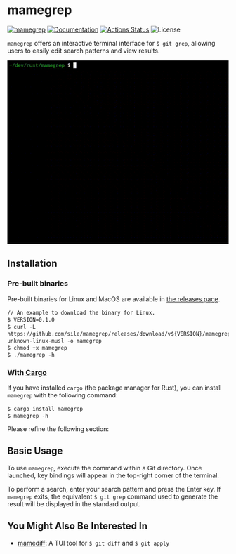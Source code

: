 mamegrep
========

[![mamegrep](https://img.shields.io/crates/v/mamegrep.svg)](https://crates.io/crates/mamegrep)
[![Documentation](https://docs.rs/mamegrep/badge.svg)](https://docs.rs/mamegrep)
[![Actions Status](https://github.com/sile/mamegrep/workflows/CI/badge.svg)](https://github.com/sile/mamegrep/actions)
![License](https://img.shields.io/crates/l/mamegrep)

`mamegrep` offers an interactive terminal interface for `$ git grep`, allowing users to easily edit search patterns and view results.

![mamegrep](mamegrep.gif)

Installation
------------

### Pre-built binaries

Pre-built binaries for Linux and MacOS are available in [the releases page](https://github.com/sile/mamegrep/releases).

```console
// An example to download the binary for Linux.
$ VERSION=0.1.0
$ curl -L https://github.com/sile/mamegrep/releases/download/v${VERSION}/mamegrep-${VERSION}.x86_64-unknown-linux-musl -o mamegrep
$ chmod +x mamegrep
$ ./mamegrep -h
```

### With [Cargo](https://doc.rust-lang.org/cargo/)

If you have installed `cargo` (the package manager for Rust), you can install `mamegrep` with the following command:

```console
$ cargo install mamegrep
$ mamegrep -h
```

Please refine the following section:

Basic Usage
-----------

To use `mamegrep`, execute the command within a Git directory.
Once launched, key bindings will appear in the top-right corner of the terminal.

To perform a search, enter your search pattern and press the Enter key.
If `mamegrep` exits, the equivalent `$ git grep` command used to generate the result will be displayed in the standard output.

You Might Also Be Interested In
-------------------------------

- [mamediff](https://github.com/sile/mamediff): A TUI tool for `$ git diff` and `$ git apply`
